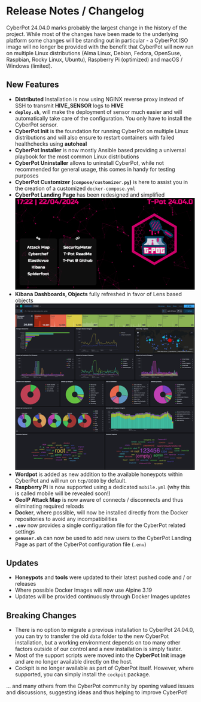 # Release Notes / Changelog

CyberPot 24.04.0 marks probably the largest change in the history of the project. While most of the changes have been made to the underlying platform some changes will be standing out in particular - a CyberPot ISO image will no longer be provided with the benefit that CyberPot will now run on multiple Linux distributions (Alma Linux, Debian, Fedora, OpenSuse, Raspbian, Rocky Linux, Ubuntu), Raspberry Pi (optimized) and macOS / Windows (limited).

## New Features

- **Distributed** Installation is now using NGINX reverse proxy instead of SSH to transmit **HIVE_SENSOR** logs to **HIVE**
- **`deploy.sh`**, will make the deployment of sensor much easier and will automatically take care of the configuration. You only have to install the CyberPot sensor.
- **CyberPot Init** is the foundation for running CyberPot on multiple Linux distributions and will also ensure to restart containers with failed healthchecks using **autoheal**
- **CyberPot Installer** is now mostly Ansible based providing a universal playbook for the most common Linux distributions
- **CyberPot Uninstaller** allows to uninstall CyberPot, while not recommended for general usage, this comes in handy for testing purposes
- **CyberPot Customizer (`compose/customizer.py`)** is here to assist you in the creation of a customized `docker-compose.yml`
- **CyberPot Landing Page** has been redesigned and simplified
  ![CyberPot-WebUI](doc/cyberpotwebui.png)
- **Kibana Dashboards, Objects** fully refreshed in favor of Lens based objects
  ![Dashbaord](doc/kibana_a.png)
- **Wordpot** is added as new addition to the available honeypots within CyberPot and will run on `tcp/8080` by default.
- **Raspberry Pi** is now supported using a dedicated `mobile.yml` (why this is called mobile will be revealed soon!)
- **GeoIP Attack Map** is now aware of connects / disconnects and thus eliminating required reloads
- **Docker**, where possible, will now be installed directly from the Docker repositories to avoid any incompatibilities
- **`.env`** now provides a single configuration file for the CyberPot related settings
- **`genuser.sh`** can now be used to add new users to the CyberPot Landing Page as part of the CyberPot configuration file (`.env`)

## Updates

- **Honeypots** and **tools** were updated to their latest pushed code and / or releases
- Where possible Docker Images will now use Alpine 3.19
- Updates will be provided continuously through Docker Images updates

## Breaking Changes

- There is no option to migrate a previous installation to CyberPot 24.04.0, you can try to transfer the old `data` folder to the new CyberPot installation, but a working environment depends on too many other factors outside of our control and a new installation is simply faster.
- Most of the support scripts were moved into the **CyberPot Init** image and are no longer available directly on the host.
- Cockpit is no longer available as part of CyberPot itself. However, where supported, you can simply install the `cockpit` package.

... and many others from the CyberPot community by opening valued issues and discussions, suggesting ideas and thus helping to improve CyberPot!
